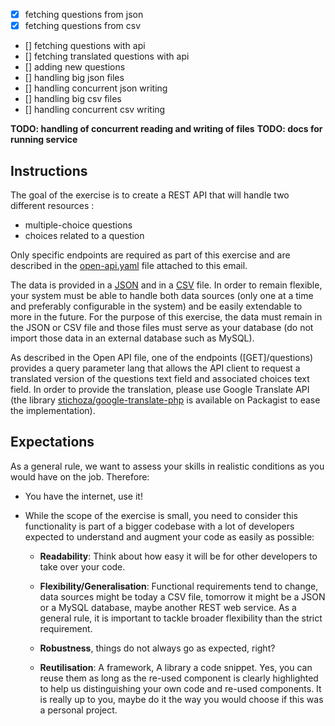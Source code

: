 - [x] fetching questions from json
- [x] fetching questions from csv
- [] fetching questions with api
- [] fetching translated questions with api
- [] adding new questions
- [] handling big json files
- [] handling concurrent json writing
- [] handling big csv files
- [] handling concurrent csv writing

__TODO: handling of concurrent reading and writing of files__
__TODO: docs for running service__

## Instructions

The goal of the exercise is to create a REST API that will handle two different resources :

- multiple-choice questions
- choices related to a question

Only specific endpoints are required as part of this exercise and are described in the
[open-api.yaml](open-api.yaml) file attached to this email.

The data is provided in a [JSON](questions.json) and in a [CSV](questions.csv) file. In order to remain flexible, your
system must be able to handle both data sources
(only one at a time and preferably configurable in the system) and be easily extendable to more in the future. For the
purpose of this exercise, the data must remain in the JSON or CSV file and those files must serve as your database (do
not import those data in an external database such as MySQL).

As described in the Open API file, one of the endpoints ([GET]/questions) provides a query parameter lang that allows
the API client to request a translated version of the questions text field and associated choices text field. In order
to provide the translation, please use Google Translate API
(the library [stichoza/google-translate-php](https://github.com/Stichoza/google-translate-php) is available on Packagist
to ease the implementation).

## Expectations

As a general rule, we want to assess your skills in realistic conditions as you would have on the job. Therefore:

- You have the internet, use it!
- While the scope of the exercise is small, you need to consider this functionality is part of a bigger codebase with a
  lot of developers expected to understand and augment your code as easily as possible:

    - __Readability__: Think about how easy it will be for other developers to take over your code.

    - __Flexibility/Generalisation__: Functional requirements tend to change, data sources might be today a CSV file,
      tomorrow it might be a JSON or a MySQL database, maybe another REST web service. As a general rule, it is
      important to tackle broader flexibility than the strict requirement.

    - __Robustness__, things do not always go as expected, right?

    - __Reutilisation__: A framework, A library a code snippet. Yes, you can reuse them as long as the re-used component
      is clearly highlighted to help us distinguishing your own code and re-used components. It is really up to you,
      maybe do it the way you would choose if this was a personal project.